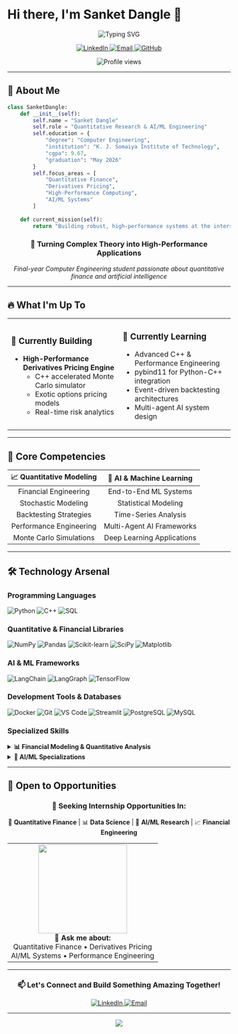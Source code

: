 # Hi there, I'm Sanket Dangle 👋

<div align="center">
  <img src="https://readme-typing-svg.demolab.com?font=Fira+Code&size=22&duration=3000&pause=1000&color=00D9FF&center=true&vCenter=true&multiline=true&width=600&height=100&lines=Quantitative+Research+%26+Development;AI%2FML+Engineering+Specialist;Building+High-Performance+Systems" alt="Typing SVG" />
</div>

<p align="center">
  <a href="https://www.linkedin.com/in/sanketdangle/">
    <img src="https://img.shields.io/badge/LinkedIn-0077B5?style=for-the-badge&logo=linkedin&logoColor=white" alt="LinkedIn"/>
  </a>
  <a href="mailto:sanket1537@gmail.com">
    <img src="https://img.shields.io/badge/Email-D14836?style=for-the-badge&logo=gmail&logoColor=white" alt="Email"/>
  </a>
  <a href="https://github.com/shanks1911">
    <img src="https://img.shields.io/badge/GitHub-100000?style=for-the-badge&logo=github&logoColor=white" alt="GitHub"/>
  </a>
</p>

<div align="center">
  <img src="https://komarev.com/ghpvc/?username=shanks1911&color=blueviolet&style=flat-square&label=Profile+Views" alt="Profile views" />
</div>

---

## 🚀 About Me

```python
class SanketDangle:
    def __init__(self):
        self.name = "Sanket Dangle"
        self.role = "Quantitative Research & AI/ML Engineering"
        self.education = {
            "degree": "Computer Engineering",
            "institution": "K. J. Somaiya Institute of Technology",
            "cgpa": 9.67,
            "graduation": "May 2026"
        }
        self.focus_areas = [
            "Quantitative Finance",
            "Derivatives Pricing",
            "High-Performance Computing",
            "AI/ML Systems"
        ]
    
    def current_mission(self):
        return "Building robust, high-performance systems at the intersection of finance and AI"
```

<div align="center">

### 🎯 **Turning Complex Theory into High-Performance Applications**

*Final-year Computer Engineering student passionate about quantitative finance and artificial intelligence*

</div>

---

## 🔥 What I'm Up To

<table>
<tr>
<td width="50%">

### 🔭 **Currently Building**
- **High-Performance Derivatives Pricing Engine**
  - C++ accelerated Monte Carlo simulator
  - Exotic options pricing models
  - Real-time risk analytics

</td>
<td width="50%">

### 🌱 **Currently Learning**
- Advanced C++ & Performance Engineering
- pybind11 for Python-C++ integration
- Event-driven backtesting architectures
- Multi-agent AI system design

</td>
</tr>
</table>

---

## 💼 Core Competencies

<div align="center">

| 📈 **Quantitative Modeling** | 🤖 **AI & Machine Learning** |
|:---:|:---:|
| Financial Engineering | End-to-End ML Systems |
| Stochastic Modeling | Statistical Modeling |
| Backtesting Strategies | Time-Series Analysis |
| Performance Engineering | Multi-Agent AI Frameworks |
| Monte Carlo Simulations | Deep Learning Applications |

</div>

---

## 🛠️ Technology Arsenal

### **Programming Languages**
<p align="left">
  <img src="https://img.shields.io/badge/Python-3776AB?style=for-the-badge&logo=python&logoColor=white" alt="Python"/>
  <img src="https://img.shields.io/badge/C++-00599C?style=for-the-badge&logo=c%2B%2B&logoColor=white" alt="C++"/>
  <img src="https://img.shields.io/badge/SQL-4479A1?style=for-the-badge&logo=postgresql&logoColor=white" alt="SQL"/>
</p>

### **Quantitative & Financial Libraries**
<p align="left">
  <img src="https://img.shields.io/badge/NumPy-013243?style=for-the-badge&logo=numpy&logoColor=white" alt="NumPy"/>
  <img src="https://img.shields.io/badge/Pandas-150458?style=for-the-badge&logo=pandas&logoColor=white" alt="Pandas"/>
  <img src="https://img.shields.io/badge/Scikit--learn-F7931E?style=for-the-badge&logo=scikit-learn&logoColor=white" alt="Scikit-learn"/>
  <img src="https://img.shields.io/badge/SciPy-8CAAE6?style=for-the-badge&logo=scipy&logoColor=white" alt="SciPy"/>
  <img src="https://img.shields.io/badge/Matplotlib-11557c?style=for-the-badge&logo=python&logoColor=white" alt="Matplotlib"/>
</p>

### **AI & ML Frameworks**
<p align="left">
  <img src="https://img.shields.io/badge/LangChain-1C3C3C?style=for-the-badge&logo=langchain&logoColor=white" alt="LangChain"/>
  <img src="https://img.shields.io/badge/LangGraph-FF6B6B?style=for-the-badge&logo=langchain&logoColor=white" alt="LangGraph"/>
  <img src="https://img.shields.io/badge/TensorFlow-FF6F00?style=for-the-badge&logo=tensorflow&logoColor=white" alt="TensorFlow"/>
</p>

### **Development Tools & Databases**
<p align="left">
  <img src="https://img.shields.io/badge/Docker-2496ED?style=for-the-badge&logo=docker&logoColor=white" alt="Docker"/>
  <img src="https://img.shields.io/badge/Git-F05032?style=for-the-badge&logo=git&logoColor=white" alt="Git"/>
  <img src="https://img.shields.io/badge/VS_Code-007ACC?style=for-the-badge&logo=visual-studio-code&logoColor=white" alt="VS Code"/>
  <img src="https://img.shields.io/badge/Streamlit-FF4B4B?style=for-the-badge&logo=streamlit&logoColor=white" alt="Streamlit"/>
  <img src="https://img.shields.io/badge/PostgreSQL-316192?style=for-the-badge&logo=postgresql&logoColor=white" alt="PostgreSQL"/>
  <img src="https://img.shields.io/badge/MySQL-4479A1?style=for-the-badge&logo=mysql&logoColor=white" alt="MySQL"/>
</p>

### **Specialized Skills**
<details>
<summary><b>📊 Financial Modeling & Quantitative Analysis</b></summary>

- **Options Pricing**: Black-Scholes Model, Monte Carlo Simulations
- **Statistical Arbitrage**: Pairs trading, mean reversion strategies  
- **Time-Series Analysis**: ARIMA, GARCH, stationarity testing
- **Backtesting Frameworks**: Strategy development and performance evaluation
- **Fixed Income Analytics**: Bond pricing, yield curve analysis
- **Risk Management**: VaR, CVaR, stress testing

</details>

<details>
<summary><b>🤖 AI/ML Specializations</b></summary>

- **Statistical Modeling**: Regression analysis, hypothesis testing
- **Machine Learning**: Supervised/unsupervised learning, model optimization
- **Deep Learning**: Neural networks, sequence modeling
- **Multi-Agent Systems**: Distributed AI, agent coordination
- **MLOps**: Model deployment, monitoring, and maintenance

</details>

---

## 🎯 Open to Opportunities

<div align="center">

### 💼 **Seeking Internship Opportunities In:**

🔬 **Quantitative Finance** | 📊 **Data Science** | 🤖 **AI/ML Research** | 📈 **Financial Engineering**

</div>

<table align="center">
<tr>
<td align="center">
<img src="https://github.com/shanks1911/shanks1911/assets/your-image-number/your-image.gif" width="200"/>
<br><b>💬 Ask me about:</b>
<br>Quantitative Finance • Derivatives Pricing
<br>AI/ML Systems • Performance Engineering
</td>
</tr>
</table>

---

<div align="center">
  <h3>📫 Let's Connect and Build Something Amazing Together!</h3>
  
  <a href="https://www.linkedin.com/in/sanketdangle/">
    <img src="https://img.shields.io/badge/LinkedIn-Let's_Connect-0077B5?style=for-the-badge&logo=linkedin&logoColor=white" alt="LinkedIn"/>
  </a>
  <a href="mailto:sanket1537@gmail.com">
    <img src="https://img.shields.io/badge/Email-Drop_a_Line-D14836?style=for-the-badge&logo=gmail&logoColor=white" alt="Email"/>
  </a>
</div>

---

<div align="center">
  <img src="https://capsule-render.vercel.app/api?type=waving&color=0:667eea,100:764ba2&height=120&section=footer&text=Ready%20to%20Make%20an%20Impact!&fontSize=20&fontAlignY=70&desc=Open%20to%20internship%20opportunities%20in%20Quantitative%20Finance%20and%20Data%20Science&descAlignY=90&descAlign=50&fontColor=ffffff"/>
</div>
